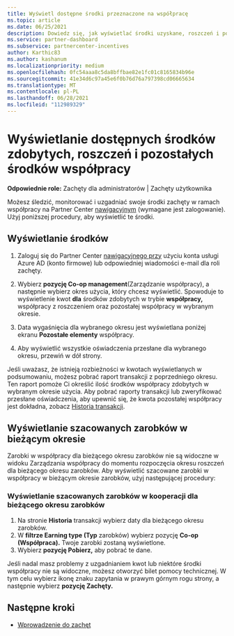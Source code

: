 ```yaml
---
title: Wyświetl dostępne środki przeznaczone na współpracę
ms.topic: article
ms.date: 06/25/2021
description: Dowiedz się, jak wyświetlać środki uzyskane, roszczeń i pozostałe środki współpracy, wyświetlać daty wygaśnięcia i uzgadniać niespójne kwoty.
ms.service: partner-dashboard
ms.subservice: partnercenter-incentives
author: Karthic83
ms.author: kashanum
ms.localizationpriority: medium
ms.openlocfilehash: 0fc54aaa8c5da8bffbae82e1fc01c8165834b96e
ms.sourcegitcommit: 41e34d6c97a45e6f0b76d76a797398cd06665634
ms.translationtype: MT
ms.contentlocale: pl-PL
ms.lasthandoff: 06/28/2021
ms.locfileid: "112989329"
---
```

# <a name="view-available-earned-claimed-and-remaining-co-op-funds"></a>Wyświetlanie dostępnych środków zdobytych, roszczeń i pozostałych środków współpracy

**Odpowiednie role:** Zachęty dla administratorów | Zachęty użytkownika

Możesz śledzić, monitorować i uzgadniać swoje środki zachęty w ramach współpracy na Partner Center [nawigacyjnym](https://partner.microsoft.com/dashboard/) (wymagane jest zalogowanie). Użyj poniższej procedury, aby wyświetlić te środki.

## <a name="view-your-funds"></a>Wyświetlanie środków

1. Zaloguj się do Partner Center [nawigacyjnego przy](https://partner.microsoft.com/dashboard/) użyciu konta usługi Azure AD (konto firmowe) lub odpowiedniej wiadomości e-mail dla roli zachęty.

2. Wybierz **pozycję Co-op management**(Zarządzanie współpracy), a następnie wybierz okres użycia, który chcesz wyświetlić. Spowoduje to wyświetlenie kwot **dla** środków zdobytych w  trybie **współpracy,** współpracy z roszczeniem oraz pozostałej współpracy w wybranym okresie.

3. Data wygaśnięcia dla wybranego okresu jest wyświetlana poniżej ekranu **Pozostałe elementy** współpracy.  

4. Aby wyświetlić wszystkie oświadczenia przesłane dla wybranego okresu, przewiń w dół strony.

Jeśli uważasz, że istnieją rozbieżności w kwotach wyświetlanych w podsumowaniu, możesz pobrać raport transakcji z poprzedniego okresu. Ten raport pomoże Ci określić ilość środków współpracy zdobytych w wybranym okresie użycia. Aby pobrać raporty transakcji lub zweryfikować przesłane oświadczenia, aby upewnić się, że kwota pozostałej współpracy jest dokładna, zobacz [Historia transakcji](./payout-statement.md#transaction-history).

## <a name="view-estimated-earnings-during-the-current-period"></a>Wyświetlanie szacowanych zarobków w bieżącym okresie
Zarobki w współpracy dla bieżącego okresu zarobków nie są widoczne w widoku Zarządzania współpracy do momentu rozpoczęcia okresu roszczeń dla bieżącego okresu zarobków. Aby wyświetlić szacowane zarobki w współpracy w bieżącym okresie zarobków, użyj następującej procedury:

### <a name="view-your-estimated-co-op-earnings-for-the-current-earning-period"></a>Wyświetlanie szacowanych zarobków w kooperacji dla bieżącego okresu zarobków

1. Na stronie **Historia** transakcji wybierz daty dla bieżącego okresu zarobków.
2. W **filtrze Earning type (Typ** zarobków) wybierz pozycję **Co-op (Współpraca).** Twoje zarobki zostaną wyświetlone.
3. Wybierz **pozycję Pobierz,** aby pobrać te dane.

Jeśli nadal masz problemy z uzgadnianiem kwot lub niektóre środki współpracy nie są widoczne, możesz otworzyć bilet pomocy technicznej. W tym celu wybierz ikonę znaku zapytania w prawym górnym rogu strony, a następnie wybierz **pozycję Zachęty.**

## <a name="next-steps"></a>Następne kroki

- [Wprowadzenie do zachęt](incentives-get-started-intro.md)